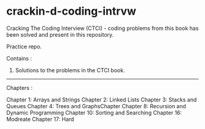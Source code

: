 # crackin-d-coding-intrvw

Cracking The Coding Interview (CTCI) - coding problems from this book has been solved and present in this repository.

Practice repo. 

Contains : 
1. Solutions to the problems in the CTCI book. 

-----------------------------------------
Chapters : 

Chapter 1: Arrays and Strings
Chapter 2: Linked Lists
Chapter 3: Stacks and Queues
Chapter 4: Trees and GraphsChapter 
Chapter 8: Recursion and Dynamic Programming
Chapter 10: Sorting and Searching
Chapter 16: Modreate
Chapter 17: Hard
